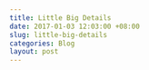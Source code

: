 ```yaml
---
title: Little Big Details
date: 2017-01-03 12:03:00 +08:00
slug: little-big-details
categories: Blog
layout: post
---
```


